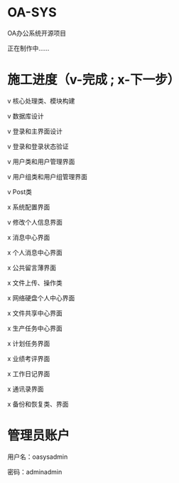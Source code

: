 OA-SYS
======

OA办公系统开源项目

正在制作中……

施工进度（v-完成 ; x-下一步）
======
v 核心处理类、模块构建

v 数据库设计

v 登录和主界面设计

v 登录和登录状态验证

v 用户类和用户管理界面

v 用户组类和用户组管理界面

v Post类

x 系统配置界面

v 修改个人信息界面

x 消息中心界面

x 个人消息中心界面

x 公共留言薄界面

x 文件上传、操作类

x 网络硬盘个人中心界面

x 文件共享中心界面

x 生产任务中心界面

x 计划任务界面

x 业绩考评界面

x 工作日记界面

x 通讯录界面

x 备份和恢复类、界面


管理员账户
======

用户名：oasysadmin

密码：adminadmin
